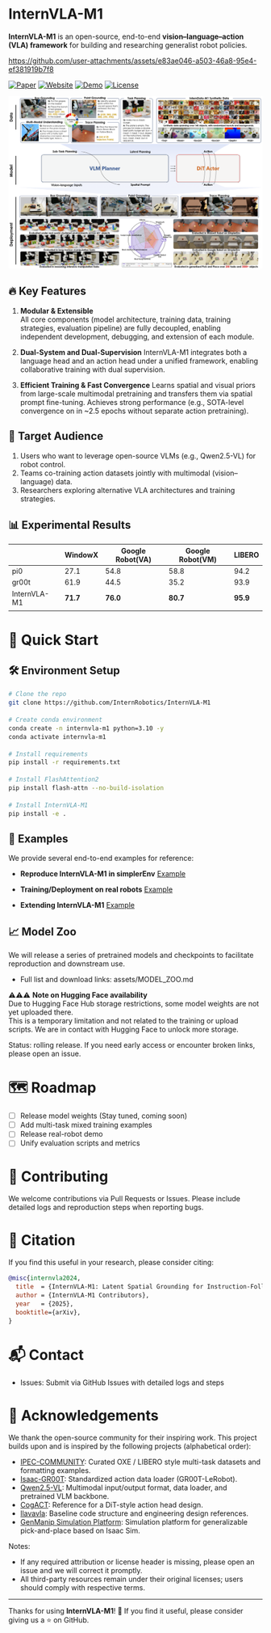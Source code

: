 # InternVLA-M1

**InternVLA-M1** is an open-source, end-to-end **vision–language–action (VLA) framework** for building and researching generalist robot policies.

https://github.com/user-attachments/assets/e83ae046-a503-46a8-95e4-ef381919b7f8

[![Paper](https://img.shields.io/badge/Paper-arXiv-red.svg)](https://github.com/InternRobotics/InternVLA-M1/blob/InternVLA-M1/assets/InternVLA_M1.pdf) [![Website](https://img.shields.io/badge/Website-GitHub%20Pages-blue.svg)](https://internrobotics.github.io/internvla-m1.github.io) [![Demo](https://img.shields.io/badge/Demo-YouTube-red.svg)](https://youtu.be/n129VDqJCk4) [![License](https://img.shields.io/badge/License-MIT-green.svg)](LICENSE)

![](assets/teaser.png)

## 🔥 Key Features

1. **Modular & Extensible**  
   All core components (model architecture, training data, training strategies, evaluation pipeline) are fully decoupled, enabling independent development, debugging, and extension of each module.


2. **Dual-System and Dual-Supervision**
   InternVLA-M1 integrates both a language head and an action head under a unified framework, enabling collaborative training with dual supervision. 

3. **Efficient Training & Fast Convergence**
   Learns spatial and visual priors from large-scale multimodal pretraining and transfers them via spatial prompt fine-tuning. Achieves strong performance (e.g., SOTA-level convergence on  in \~2.5 epochs without separate action pretraining). 

## 🎯 Target Audience

1. Users who want to leverage open-source VLMs (e.g., Qwen2.5-VL) for robot control.
2. Teams co-training action datasets jointly with multimodal (vision–language) data.
3. Researchers exploring alternative VLA architectures and training strategies.

## 📊 Experimental Results
|             | WindowX | Google Robot(VA) | Google Robot(VM) | LIBERO |
|-------------|---------|------------------|------------------|--------|
| pi0         | 27.1    | 54.8             | 58.8             | 94.2   |
| gr00t       | 61.9    | 44.5             | 35.2             | 93.9   |
| InternVLA-M1 |**71.7** |**76.0**          |**80.7**          |**95.9**|
|             |         |                  |                  |        |






# 🚀 Quick Start

## 🛠 Environment Setup

```bash
# Clone the repo
git clone https://github.com/InternRobotics/InternVLA-M1

# Create conda environment
conda create -n internvla-m1 python=3.10 -y
conda activate internvla-m1

# Install requirements
pip install -r requirements.txt

# Install FlashAttention2
pip install flash-attn --no-build-isolation

# Install InternVLA-M1
pip install -e .
```

## 📘 Examples

We provide several end-to-end examples for reference:

* **Reproduce InternVLA-M1 in simplerEnv**
  [Example](/examples/simplerEnv/setup.md)

* **Training/Deployment on real robots**
  [Example](/examples/real_robot/setup.md)

* **Extending InternVLA-M1**
  [Example](examples/extending_m1/README.md)

## 📈 Model Zoo
We will release a series of pretrained models and checkpoints to facilitate reproduction and downstream use.

- Full list and download links: assets/MODEL_ZOO.md

⚠️⚠️⚠️ **Note on Hugging Face availability**  
Due to Hugging Face Hub storage restrictions, some model weights are not yet uploaded there.  
This is a temporary limitation and not related to the training or upload scripts. We are in contact with Hugging Face to unlock more storage.  

Status: rolling release. If you need early access or encounter broken links, please open an issue.

# 🗺️ Roadmap

* [ ] Release model weights (Stay tuned, coming soon)
* [ ] Add multi-task mixed training examples
* [ ] Release real-robot demo
* [ ] Unify evaluation scripts and metrics

# 🤝 Contributing

We welcome contributions via Pull Requests or Issues.
Please include detailed logs and reproduction steps when reporting bugs.

# 📜 Citation

If you find this useful in your research, please consider citing:

```bibtex
@misc{internvla2024,
  title  = {InternVLA-M1: Latent Spatial Grounding for Instruction-Following Robotic Manipulation},
  author = {InternVLA-M1 Contributors},
  year   = {2025},
  booktitle={arXiv},
}
```

# 📬 Contact

* Issues: Submit via GitHub Issues with detailed logs and steps

# 🙏 Acknowledgements

We thank the open-source community for their inspiring work. This project builds upon and is inspired by the following projects (alphabetical order):
- [IPEC-COMMUNITY](https://huggingface.co/IPEC-COMMUNITY): Curated OXE / LIBERO style multi-task datasets and formatting examples.
- [Isaac-GR00T](https://github.com/NVIDIA/Isaac-GR00T): Standardized action data loader (GR00T-LeRobot).
- [Qwen2.5-VL](https://github.com/QwenLM/Qwen2.5-VL/blob/main/qwen-vl-finetune/README.md): Multimodal input/output format, data loader, and pretrained VLM backbone.
- [CogACT](https://github.com/microsoft/CogACT/tree/main/action_model): Reference for a DiT-style action head design.
- [llavavla](https://github.com/JinhuiYE/llavavla): Baseline code structure and engineering design references.
- [GenManip Simulation Platform](https://github.com/InternRobotics/GenManip): Simulation platform for generalizable pick-and-place based on Isaac Sim.


Notes:
- If any required attribution or license header is missing, please open an issue and we will correct it promptly.
- All third-party resources remain under their original licenses; users should comply with respective terms.


---

Thanks for using **InternVLA-M1**! 🌟
If you find it useful, please consider giving us a ⭐ on GitHub.
